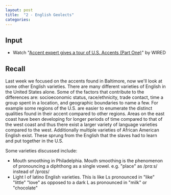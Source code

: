 ```yaml
---
layout: post
title:  "2 - English Geolects"
categories:
---
```

## Input
- Watch "[Accent expert gives a tour of U.S. Accents (Part One)](https://www.youtube.com/watch?v=H1KP4ztKK0A)" by WIRED

## Recall
Last week we focused on the accents found in Baltimore, now we'll look at some other English varieties. There are many different varieties of English in the United States alone. Some of the factors that contribute to the differences are: socioeconomic status, race/ethnicity, trade contact, time a group spent in a location, and geographic boundaries to name a few. For example some regions of the U.S. are easier to enumerate the distinct qualities found in their accent compared to other regions. Areas on the east coast have been developing for longer periods of time compared to that of the west coast and thus there exist a larger variety of language varieties compared to the west. Additionally multiple varieties of African American English exist. These sprung from the English that the slaves had to learn and put together in the U.S.

Some varieties discussed include:

- Mouth smoothing in Philadelphia. Mouth smoothing is the phenomenon of pronouncing a diphthong as a single vowel. e.g. "place" as /prɑːs/ instead of /prɑɪs/
- Light l of latino English varieties. This is like Ls pronounced in "like" "little" "love" as opposed to a dark L as pronounced in "milk" or "chocolate"